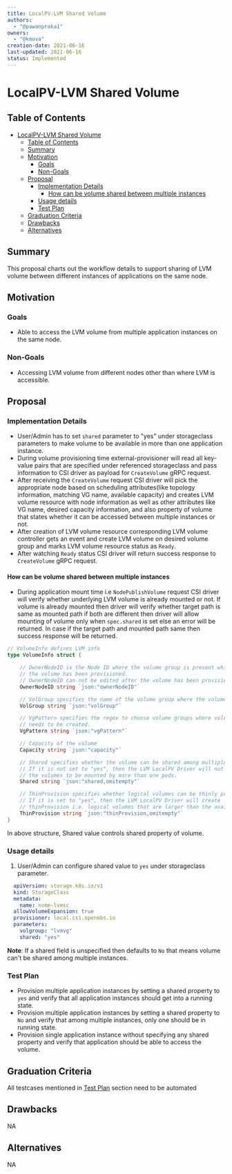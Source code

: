 ```yaml
---
title: LocalPV-LVM Shared Volume
authors:
  - "@pawanpraka1"
owners:
  - "@kmova"
creation-date: 2021-06-16
last-updated: 2021-06-16
status: Implemented
---
```


# LocalPV-LVM Shared Volume

## Table of Contents
- [LocalPV-LVM Shared Volume](#lvm-localpv-shared-volume)
  - [Table of Contents](#table-of-contents)
  - [Summary](#summary)
  - [Motivation](#motivation)
    - [Goals](#goals)
    - [Non-Goals](#non-goals)
  - [Proposal](#proposal)
    - [Implementation Details](#implementation-details)
      - [How can be volume shared between multiple instances](#how-can-be-volume-shared-between-multiple-instances)
    - [Usage details](#usage-details)
    - [Test Plan](#test-plan)
  - [Graduation Criteria](#graduation-criteria)
  - [Drawbacks](#drawbacks)
  - [Alternatives](#alternatives)


## Summary

This proposal charts out the workflow details to support sharing of LVM volume
between different instances of applications on the same node.

## Motivation

### Goals

- Able to access the LVM volume from multiple application instances on the same node.

### Non-Goals

- Accessing LVM volume from different nodes other than where LVM is accessible.

## Proposal

### Implementation Details

- User/Admin has to set `shared` parameter to "yes" under storageclass parameters
  to make volume to be available in more than one application instance.
- During volume provisioning time external-provisioner will read all key-value pairs
  that are specified under referenced storageclass and pass information to CSI
  driver as payload for `CreateVolume` gRPC request.
- After receiving the `CreateVolume` request CSI driver will pick the appropriate node based
  on scheduling attributes(like topology information, matching VG name, available capacity)
  and creates LVM volume resource with node information as well as other attributes like
  VG name, desired capacity information, and also property of volume that states whether
  it can be accessed between multiple instances or not.
- After creation of LVM volume resource corresponding LVM volume controller gets an event and
  create LVM volume on desired volume group and marks LVM volume resource status as `Ready`.
- After watching `Ready` status CSI driver will return success response to `CreateVolume` gRPC
  request.

#### How can be volume shared between multiple instances

- During application mount time i.e `NodePublishVolume` request CSI driver will verify whether
  underlying LVM volume is already mounted or not. If volume is already mounted then driver will
  verify whether target path is same as mounted path if both are different then driver will allow
  mounting of volume only when `spec.shared` is set else an error will be returned. In case if the
  target path and mounted path same then success response will be returned.

```go
// VolumeInfo defines LVM info
type VolumeInfo struct {

	// OwnerNodeID is the Node ID where the volume group is present which is where
	// the volume has been provisioned.
	// OwnerNodeID can not be edited after the volume has been provisioned.
	OwnerNodeID string `json:"ownerNodeID"`

	// VolGroup specifies the name of the volume group where the volume has been created.
	VolGroup string `json:"volGroup"`

	// VgPattern specifies the regex to choose volume groups where volume
	// needs to be created.
	VgPattern string `json:"vgPattern"`

	// Capacity of the volume
	Capacity string `json:"capacity"`

	// Shared specifies whether the volume can be shared among multiple pods.
	// If it is not set to "yes", then the LVM LocalPV Driver will not allow
	// the volumes to be mounted by more than one pods.
	Shared string `json:"shared,omitempty"`

	// ThinProvision specifies whether logical volumes can be thinly provisioned.
	// If it is set to "yes", then the LVM LocalPV Driver will create
	// thinProvision i.e. logical volumes that are larger than the available extents.
	ThinProvision string `json:"thinProvision,omitempty"`
}
```
In above structure, Shared value controls shared property of volume.

### Usage details

1. User/Admin can configure shared value to `yes` under storageclass parameter.
```yaml
  apiVersion: storage.k8s.io/v1
  kind: StorageClass
  metadata:
    name: nvme-lvmsc
  allowVolumeExpansion: true
  provisioner: local.csi.openebs.io
  parameters:
    volgroup: "lvmvg"
    shared: "yes"
```
**Note**: If a shared field is unspecified then defaults to `No` that means volume
          can't be shared among multiple instances.

### Test Plan
- Provision multiple application instances by setting a shared property to `yes` and
  verify that all application instances should get into a running state.
- Provision multiple application instances by setting a shared property to `No`
  and verify that among multiple instances, only one should be in running state.
- Provision single application instance without specifying any shared property and
  verify that application should be able to access the volume.

## Graduation Criteria

All testcases mentioned in [Test Plan](#test-plan) section need to be automated

## Drawbacks
NA

## Alternatives
NA
